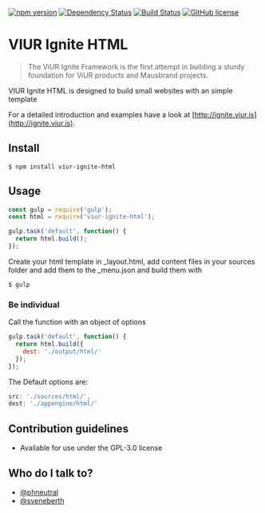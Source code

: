 [![npm version](https://badge.fury.io/js/viur-ignite-html.svg)](https://badge.fury.io/js/viur-ignite-html)
[![Dependency Status](https://david-dm.org/viur-ignite/viur-ignite-html.svg)](https://david-dm.org/viur-ignite/viur-ignite-html)
[![Build Status](https://travis-ci.org/viur-ignite/viur-ignite-html.svg?branch=master)](https://travis-ci.org/viur-ignite/viur-ignite-html)
[![GitHub license](https://img.shields.io/badge/license-GPL-blue.svg)](https://raw.githubusercontent.com/viur-ignite/viur-ignite-html/master/LICENSE)

# VIUR Ignite HTML
>The ViUR Ignite Framework is the first attempt in building a sturdy foundation for ViUR products and Mausbrand projects.

VIUR Ignite HTML is designed to build small websites with an simple template

For a detailed introduction and examples have a look at [http://ignite.viur.is](http://ignite.viur.is).


## Install
```
$ npm install viur-ignite-html
```

## Usage
```js
const gulp = require('gulp');
const html = require('viur-ignite-html');

gulp.task('default', function() {
  return html.build();
});
```

Create your html template in _layout.html, add content files in your sources folder and add them to the _menu.json and build them with
```
$ gulp
```


### Be individual
Call the function with an object of options
```js
gulp.task('default', function() {
  return html.build({
	dest: './output/html/'
  });
});
```

The Default options are:
```js
src: './sources/html/',
dest: './appengine/html/'
```

## Contribution guidelines
* Available for use under the GPL-3.0 license

## Who do I talk to?
* [@phneutral](https://github.com/phneutral)
* [@sveneberth](https://github.com/sveneberth)
